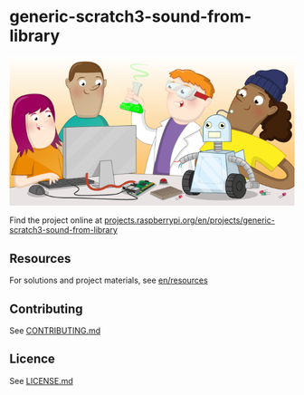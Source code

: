 # generic-scratch3-sound-from-library

![generic-scratch3-sound-from-library](banner.png)

Find the project online at [projects.raspberrypi.org/en/projects/generic-scratch3-sound-from-library](https://projects.raspberrypi.org/en/projects/generic-scratch3-sound-from-library)

## Resources
For solutions and project materials, see [en/resources](https://github.com/raspberrypilearning/generic-scratch3-sound-from-library/tree/master/en/resources)

## Contributing
See [CONTRIBUTING.md](CONTRIBUTING.md)

## Licence
 See [LICENSE.md](LICENSE.md)